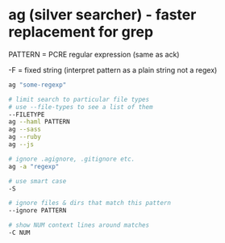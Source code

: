 # ag (silver searcher) - faster replacement for grep
PATTERN = PCRE regular expression (same as ack)

-F = fixed string (interpret pattern as a plain string not a regex)

```sh
ag "some-regexp"

# limit search to particular file types
# use --file-types to see a list of them
--FILETYPE
ag --haml PATTERN
ag --sass
ag --ruby
ag --js

# ignore .agignore, .gitignore etc.
ag -a "regexp"

# use smart case
-S

# ignore files & dirs that match this pattern
--ignore PATTERN

# show NUM context lines around matches
-C NUM
```
